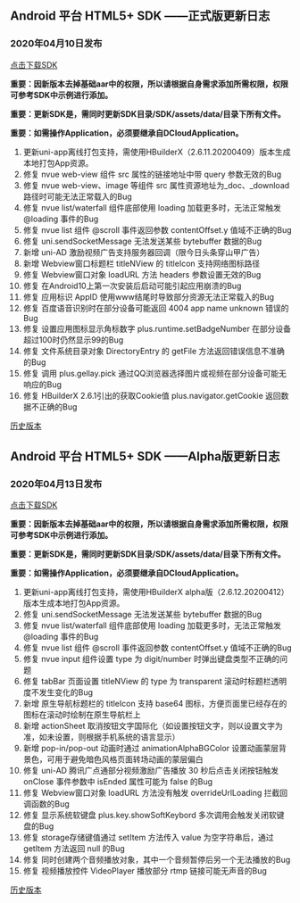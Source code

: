## Android 平台 HTML5+ SDK ——正式版更新日志

### 2020年04月10日发布

[点击下载SDK](http://download.dcloud.net.cn/Android-SDK@2.6.11.80110_20200410.zip)

**重要：因新版本去掉基础aar中的权限，所以请根据自身需求添加所需权限，权限可参考SDK中示例进行添加。**

**重要：更新SDK是，需同时更新SDK目录/SDK/assets/data/目录下所有文件。**

**重要：如需操作Application，必须要继承自DCloudApplication。**

1. 更新uni-app离线打包支持，需使用HBuilderX（2.6.11.20200409）版本生成本地打包App资源。	
2. 修复 nvue web-view 组件 src 属性的链接地址中带 query 参数无效的Bug
3. 修复 nvue web-view、image 等组件 src 属性资源地址为_doc、_download路径时可能无法正常载入的Bug
4. 修复 nvue list/waterfall 组件底部使用 loading 加载更多时，无法正常触发 @loading 事件的Bug
5. 修复 nvue list 组件 @scroll 事件返回参数 contentOffset.y 值域不正确的Bug
6. 修复 uni.sendSocketMessage 无法发送某些 bytebuffer 数据的Bug
7. 新增 uni-AD 激励视频广告支持服务器回调（限今日头条穿山甲广告）
8. 新增 Webview窗口标题栏 titleNView 的 titleIcon 支持网络图标路径
9. 修复 Webview窗口对象 loadURL 方法 headers 参数设置无效的Bug
10. 修复 在Android10上第一次安装后启动可能引起应用崩溃的Bug
11. 修复 应用标识 AppID 使用www结尾时导致部分资源无法正常载入的Bug
12. 修复 百度语音识别时在部分设备可能返回 4004 app name unknown 错误的Bug
13. 修复 设置应用图标显示角标数字 plus.runtime.setBadgeNumber 在部分设备超过100时仍然显示99的Bug
14. 修复 文件系统目录对象 DirectoryEntry 的 getFile 方法返回错误信息不准确的Bug
15. 修复 调用 plus.gellay.pick 通过QQ浏览器选择图片或视频在部分设备可能无响应的Bug
16. 修复 HBuilderX 2.6.1引出的获取Cookie值 plus.navigator.getCookie 返回数据不正确的Bug

[历史版本]()

## Android 平台 HTML5+ SDK ——Alpha版更新日志

### 2020年04月13日发布

[点击下载SDK](http://download.dcloud.net.cn/Android-SDK@2.6.12.80112_20200413.zip)

**重要：因新版本去掉基础aar中的权限，所以请根据自身需求添加所需权限，权限可参考SDK中示例进行添加。**

**重要：更新SDK是，需同时更新SDK目录/SDK/assets/data/目录下所有文件。**

**重要：如需操作Application，必须要继承自DCloudApplication。**

1. 更新uni-app离线打包支持，需使用HBuilderX alpha版（2.6.12.20200412）版本生成本地打包App资源。	
2. 修复 uni.sendSocketMessage 无法发送某些 bytebuffer 数据的Bug
3. 修复 nvue list/waterfall 组件底部使用 loading 加载更多时，无法正常触发 @loading 事件的Bug
4. 修复 nvue list 组件 @scroll 事件返回参数 contentOffset.y 值域不正确的Bug
5. 修复 nvue input 组件设置 type 为 digit/number 时弹出键盘类型不正确的问题
6. 修复 tabBar 页面设置 titleNView 的 type 为 transparent 滚动时标题栏透明度不发生变化的Bug
7. 新增 原生导航标题栏的 titleIcon 支持 base64 图标，方便页面里已经存在的图标在滚动时绘制在原生导航栏上
8. 新增 actionSheet 取消按钮文字国际化（如设置按钮文字，则以设置文字为准，如未设置，则根据手机系统的语言显示）
9. 新增 pop-in/pop-out 动画时通过 animationAlphaBGColor 设置动画蒙层背景色，可用于避免暗色风格页面转场动画的蒙层偏白
10. 修复 uni-AD 腾讯广点通部分视频激励广告播放 30 秒后点击关闭按钮触发 onClose 事件参数中 isEnded 属性可能为 false 的Bug
11. 修复 Webview窗口对象 loadURL 方法没有触发 overrideUrlLoading 拦截回调函数的Bug
12. 修复 显示系统软键盘 plus.key.showSoftKeybord 多次调用会触发关闭软键盘的Bug
13. 修复 storage存储键值通过 setItem 方法传入 value 为空字符串后，通过 getItem 方法返回 null 的Bug
14. 修复 同时创建两个音频播放对象，其中一个音频暂停后另一个无法播放的Bug
15. 修复 视频播放控件 VideoPlayer 播放部分 rtmp 链接可能无声音的Bug

[历史版本]()

